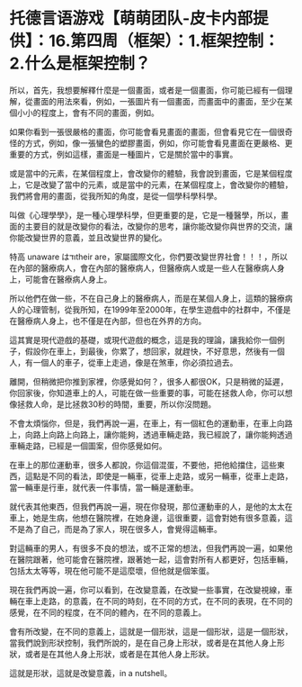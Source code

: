 # 托德言语游戏【萌萌团队-皮卡内部提供】：16.第四周（框架）：1.框架控制：2.什么是框架控制？

所以，首先，我想要解釋什麼是一個畫面，或者是一個畫面，你可能已經有一個理解，從畫面的用法來看，例如，一張圖片有一個畫面，而畫面中的畫面，至少在某個小小的程度上，會有不同的畫面，例如。

如果你看到一張很嚴格的畫面，你可能會看見畫面的畫面，但會看見它在一個很奇怪的方式，例如，像一張蠻色的塑膠畫面，例如，你可能會看見畫面在更嚴格、更重要的方式，例如這樣，畫面是一種圖片，它是關於當中的事實。

或是當中的元素，在某個程度上，會改變你的體驗，我會說到畫面，它是某個程度上，它是改變了當中的元素，或是當中的元素，在某個程度上，會改變你的體驗，我們將會用的畫面，從我所知的角度，是從一個學科學科學。

叫做《心理學學》，是一種心理學科學，但更重要的是，它是一種醫學，所以，畫面的主要目的就是改變你的看法，改變你的思考，讓你能改變你與世界的交流，讓你能改變世界的意義，並且改變世界的變化。

特高 unaware はודtheir are，家屬國際文化，你們要改變世界社會！！！，所以在內部的醫療病人，會在內部的醫療病人，但醫療病人或是一些人在醫療病人身上，可能會在醫療病人身上。

所以他們在做一些，不在自己身上的醫療病人，而是在某個人身上，這類的醫療病人的心理管制，從我所知，在1999年至2000年，在學生遊戲中的社群中，不僅是在醫療病人身上，也不僅是在內部，但也在外界的方向。

這其實是現代遊戲的基礎，或現代遊戲的概念，這是我的理論，讓我給你一個例子，假設你在車上，到最後，你累了，想回家，就趕快，不好意思，然後有一個人，有一個人的車子，從車上走過，像是在煞車，你必須拉過去。

離開，但稍微把你推到家裡，你感覺如何？，很多人都很OK，只是稍微的延遲，你回家後，你知道車上的人，可能在做一些重要的事，可能在拯救人命，你可以想像拯救人命，是比拯救30秒的時間，重要，所以你沒問題。

不會太煩惱你，但是，我們再說一遍，在車上，有一個紅色的運動車，在車上向路上，向路上向路上向路上，讓你能夠，透過車輛走路，我已經說了，讓你能夠透過車輛走路，已經是一個圖案，但你感覺如何。

在車上的那位運動車，很多人都說，你這個混蛋，不要他，把他給擋住，這些東西，這點是不同的看法，即使是一輛車，從車上走路，或另一輛車，從車上走路，當一輛車是行車，就代表一件事情，當一輛是運動車。

就代表其他東西，但我們再說一遍，現在你發現，那位運動車的人，是他的太太在車上，她是生病，他想在醫院裡，在她身邊，這很重要，這會對她有很多意義，這不是為了自己，而是為了家人，現在很多人，會覺得這輛車。

對這輛車的男人，有很多不良的想法，或不正常的想法，但我們再說一遍，如果他在醫院跟著，他可能會在醫院裡，跟著她一起，這會對所有人都更好，包括車輛，包括太太等等，現在他可能不是這麼壞，但他就是個笨蛋。

現在我們再說一遍，你可以看到，在改變意義，在改變一些事實，在改變視線，車輛在車上走路，的意義，在不同的時刻，在不同的方式，在不同的表現，在不同的感覺，在不同的程度，在不同的體內，在不同的意義上。

會有所改變，在不同的意義上，這就是一個形狀，這是一個形狀，這是一個形狀，當我們說到形狀控制，我們所說的，是在自己身上形狀，或者是在其他人身上形狀，或者是在其他人身上形狀，或者是在其他人身上形狀。

這就是形狀，這就是改變意義，in a nutshell。